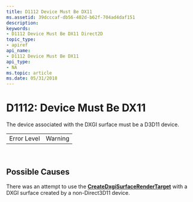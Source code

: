 ```yaml
---
title: D1112 Device Must Be DX11
ms.assetid: 39dcccaf-db56-402d-b62f-704ad4daf151
description: 
keywords:
- D1112 Device Must Be DX11 Direct2D
topic_type:
- apiref
api_name:
- D1112 Device Must Be DX11
api_type:
- NA
ms.topic: article
ms.date: 05/31/2018
---
```


# D1112: Device Must Be DX11

The device associated with the DXGI surface must be a D3D11 device.



|             |         |
|-------------|---------|
| Error Level | Warning |



 

## Possible Causes

There was an attempt to use the [**CreateDxgiSurfaceRenderTarget**](/windows/desktop/api/d2d1/nf-d2d1-createdxgisurfacerendertarget) with a DXGI surface created by a non-Direct3D11 device.

 

 




